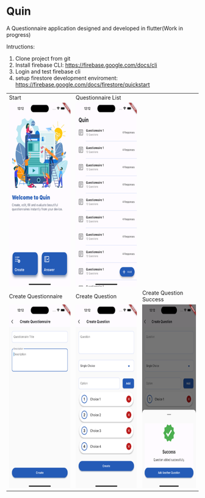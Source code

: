 # Quin

A Questionnaire application designed and developed in flutter(Work in progress)

Intructions:
1. Clone project from git
2. Install firebase CLI: https://firebase.google.com/docs/cli
3. Login and test firebase cli
4. setup firestore development enviroment: https://firebase.google.com/docs/firestore/quickstart


<table>
  <tr>
     <td>Start</td>
     <td>Questionnaire List</td>
  </tr>
  <tr>
    <td><img src="screenshots/start.png" width=270 height=480></td>
    <td><img src="screenshots/questionnaire_list.png" width=270 height=480></td>
  </tr>
  <tr>
     <td>Create Questionnaire</td>
     <td>Create Question</td>
     <td>Create Question Success</td>
  </tr>
  <tr>
    <td><img src="screenshots/create_questionnaire.png" width=270 height=480></td>
    <td><img src="screenshots/create_question.png" width=270 height=480></td>
    <td><img src="screenshots/create_question_success.png" width=270 height=480></td>
  </tr>
 </table>
